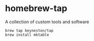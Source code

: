# homebrew-tap
A collection of custom tools and software

```
brew tap keyneston/tap
brew install mktable
```
